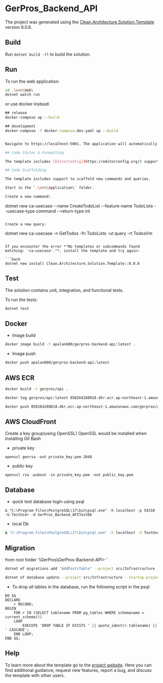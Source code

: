 ﻿# GerPros_Backend_API

The project was generated using the [Clean.Architecture.Solution.Template](https://github.com/jasontaylordev/GerPros_Backend_API) version 8.0.6.

## Build

Run `dotnet build -tl` to build the solution.

## Run

To run the web application:

```bash
cd .\src\Web\
dotnet watch run
```

or use docker instead:
```cmd
## release
docker-compose up --build
```

```cmd
## development
docker-compose -f docker-compose.dev.yaml up --build
```



```bash

Navigate to https://localhost:5001. The application will automatically reload if you change any of the source files.

## Code Styles & Formatting

The template includes [EditorConfig](https://editorconfig.org/) support to help maintain consistent coding styles for multiple developers working on the same project across various editors and IDEs. The **.editorconfig** file defines the coding styles applicable to this solution.

## Code Scaffolding

The template includes support to scaffold new commands and queries.

Start in the `.\src\Application\` folder.

Create a new command:

```
dotnet new ca-usecase --name CreateTodoList --feature-name TodoLists --usecase-type command --return-type int
```

Create a new query:

```
dotnet new ca-usecase -n GetTodos -fn TodoLists -ut query -rt TodosVm
```

If you encounter the error *"No templates or subcommands found matching: 'ca-usecase'."*, install the template and try again:

```bash
dotnet new install Clean.Architecture.Solution.Template::8.0.6
```

## Test

The solution contains unit, integration, and functional tests.

To run the tests:
```bash
dotnet test
```

## Docker

- Image build
```bash
docker image build -t apalan600/gerpros-backend-api:latest .
```

- Image push
```bash
docker push apalan600/gerpros-backend-api:latest
```

## AWS ECR

```bash
docker build -t gerpros/api .
```

```bash
docker tag gerpros/api:latest 058264288018.dkr.ecr.ap-northeast-1.amazonaws.com/gerpros/api:latest
```

```bash
docker push 058264288018.dkr.ecr.ap-northeast-1.amazonaws.com/gerpros/api:latest
```

## AWS CloudFront

Create a key group(using OpenSSL)
OpenSSL would be installed when installing Git Bash 
- private key
```git bash
openssl genrsa -out private_key.pem 2048
```

- public key
```git bash
openssl rsa -pubout -in private_key.pem -out public_key.pem
```

## Database
- quick test database login using psql 
```shell
& "C:\Program Files\PostgreSQL\17\bin\psql.exe" -h localhost -p 54310 -U TestUser -d GerPros_Backend_APITestDb
```

- local Db
```bash
& "C:\Program Files\PostgreSQL\17\bin\psql.exe" -h localhost -U TestUser -d GerPros_Backend_APITestDb -W
```

## Migration

from root folder '\GerPros\GerPros-Backend-API> '
```bash
dotnet ef migrations add "AddPostsTable" --project src/Infrastructure --startup-project src/Web --output-dir Data/Migrations

```

```bash
dotnet ef database update --project src/Infrastructure --startup-project src/Web
```

- To drop all tables in the database, run the following script in the psql:
```postgresql
DO $$ 
DECLARE 
    r RECORD; 
BEGIN 
    FOR r IN (SELECT tablename FROM pg_tables WHERE schemaname = current_schema()) 
    LOOP 
        EXECUTE 'DROP TABLE IF EXISTS ' || quote_ident(r.tablename) || ' CASCADE'; 
    END LOOP; 
END $$;

```

## Help
To learn more about the template go to the [project website](https://github.com/jasontaylordev/CleanArchitecture). Here you can find additional guidance, request new features, report a bug, and discuss the template with other users.